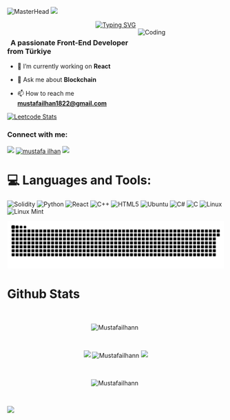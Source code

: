 ![MasterHead](https://github.com/Mustafailhann/Mustafailhann/blob/main/img/Github%20Banner.jpg)
![](https://komarev.com/ghpvc/?username=CagatayAkkas&color=blue)
<div align="center">
 <a href="https://github.com/Mustafailhann">
  <img src="https://readme-typing-svg.demolab.com?font=Fira+Code&size=28&duration=3000&pause=500&center=true&vCenter=true&width=435&lines=%e2%9c%a8+Mustafa+İlhan+%e2%9c%a8;%f0%9f%93%9a+Software+Developer+%f0%9f%92%bb;Welcome+To+My+Profile+%f0%9f%91%80" alt="Typing SVG" />
 </a>
</div>

<img src="https://github.com/Mustafailhann/Mustafailhann/blob/main/img/EatSleepCodeRepeat.gif" alt="Coding" width=200 height=200 align="right">


<h3 align="left">&nbsp; A passionate Front-End Developer from Türkiye</h3>

- 🔭 I’m currently working on **React**

- 💬 Ask me about **Blockchain**

- 📫 How to reach me **mustafailhan1822@gmail.com**

[![Leetcode Stats](https://leetcard.jacoblin.cool/Mustafailhann?theme=unicorn)](https://leetcode.com/Mustafailhann/)

<h3 align="left">Connect with me:</h3>
<p align="left">
  <a href="https://github.com/404"><img src="https://user-images.githubusercontent.com/73097560/115834477-dbab4500-a447-11eb-908a-139a6edaec5c.gif"></a>
<a href="https://linkedin.com/in/mustafa ilhan" target="blank"><img align="center" src="https://raw.githubusercontent.com/rahuldkjain/github-profile-readme-generator/master/src/images/icons/Social/linked-in-alt.svg" alt="mustafa ilhan" height="30" width="40" /></a>
<a href="https://github.com/404"><img src="https://user-images.githubusercontent.com/73097560/115834477-dbab4500-a447-11eb-908a-139a6edaec5c.gif"></a>
</p>



<!--
<details>
  <summary>:zap: GitHub Stats</summary> 
-->
# 💻 Languages and Tools:
![Solidity](https://img.shields.io/badge/Solidity-%23363636.svg?style=for-the-badge&logo=solidity&logoColor=white)
![Python](https://img.shields.io/badge/python-3670A0?style=for-the-badge&logo=python&logoColor=ffdd54)
![React](https://img.shields.io/badge/react-%2320232a.svg?style=for-the-badge&logo=react&logoColor=%2361DAFB)
![C++](https://img.shields.io/badge/-C++-365dbf.svg?logo=C%2B%2B&style=for-the-badge)
![HTML5](https://img.shields.io/badge/html5-%23E34F26.svg?style=for-the-badge&logo=html5&logoColor=white)
![Ubuntu](https://img.shields.io/badge/-Ubuntu-6F52B5.svg?logo=ubuntu&style=for-the-badge)
![C#](https://img.shields.io/badge/c%23-%23239120.svg?style=for-the-badge&logo=c-sharp&logoColor=white)
![C](https://img.shields.io/badge/c-%2300599C.svg?style=for-the-badge&logo=c&logoColor=white)
![Linux](https://img.shields.io/badge/Linux-FCC624?style=for-the-badge&logo=linux&logoColor=black)
![Linux Mint](https://img.shields.io/badge/Linux%20Mint-87CF3E?style=for-the-badge&logo=Linux%20Mint&logoColor=white)

<picture>
  <source media="(prefers-color-scheme: dark)" srcset="https://raw.githubusercontent.com/Mustafailhann/Mustafailhann/output/github-contribution-grid-snake-dark.svg">
  <source media="(prefers-color-scheme: light)" srcset="https://raw.githubusercontent.com/Mustafailhann/Mustafailhann/output/github-contribution-grid-snake.svg">
  <img alt="github contribution grid snake animation" src="https://raw.githubusercontent.com/Mustafailhann/Mustafailhann/output/github-contribution-grid-snake.svg">
</picture>



# Github Stats

 <br />
 
  <p align="center">
  <a>
    <img
      <img align="center" src="https://github-readme-stats.vercel.app/api?username=Mustafailhann&theme=material-palenight&hide_border=false&include_all_commits=false&count_private=false" alt="Mustafailhann" />
    <img 
  </a>
</p>

  
<br />


 
 <p align="center">
  <a>
    <img heigth="160" width="182" src="https://github.com/Mustafailhann/Mustafailhann/blob/main/img/Bird%20Wing%20Left.png">
    <img align="center" src="https://github-readme-streak-stats.herokuapp.com/?user=CagatayAkkas&theme=material-palenight&hide_border=false" alt="Mustafailhann" width="55%" />
    <img heigth="160" width="182" src="https://github.com/Mustafailhann/Mustafailhann/blob/main/img/Bird%20Wing%20Right.png">
  </a>
</p>
 

 
 <br />
 
  
  
  <p align="center">
  <a>
    <img 
    <img align="center" src="https://github-readme-stats.vercel.app/api/top-langs/?username=Mustafailhann&theme=material-palenight&hide_border=false&include_all_commits=false&count_private=false&layout=compact" alt="Mustafailhann" />
    <img 
  </a>
</p>
 
  
  
 <!--
 [![Top Langs](https://github-readme-stats.vercel.app/api/top-langs/?username=Mustafailhann&layout=compact&langs_count=25&title_color=0000ee&text_color=ffffff&bg_color=000000&hide_border=true)](https://github.com/Mustafailhann/github-readme-stats)
-->


<br />

![](https://github-profile-trophy.vercel.app/?username=Mustafailhann&theme=dracula&no-frame=false&no-bg=false&margin-w=4)


<br />


<br />


<!--
</details>
-->

<!--
<details>
   <summary>:zap: Languages and Tools</summary>
 -->
